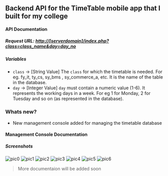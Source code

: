 ## Backend API for the TimeTable mobile app that I built for my college

#### API Documentation

##### Request URL: <http://[serverdomain]/index.php?class=class_name&day=day_no>

##### Variables

* `class` -> [String Value] The `class` for which the timetable is needed. For eg. fy_it, ty_cs, sy_bms
, sy_commerce_a, etc. It is the name of the table in the database.
* `day` -> [Integer Value] `day` must contain a numeric value (1-6). It represents the working days in a week.
For eg 1 for Monday, 2 for Tuesday and so on (as represented in the database).


### Whats new?

* New management console added for managing the timetable database


#### Management Console Documentation

##### Screenshots

![pic0](https://raw.githubusercontent.com/Shetty073/backend-for-timetable-app/master/screenshots/0.png)
![pic1](https://raw.githubusercontent.com/Shetty073/backend-for-timetable-app/master/screenshots/1.png)
![pic2](https://raw.githubusercontent.com/Shetty073/backend-for-timetable-app/master/screenshots/2.png)
![pic3](https://raw.githubusercontent.com/Shetty073/backend-for-timetable-app/master/screenshots/3.png)
![pic4](https://raw.githubusercontent.com/Shetty073/backend-for-timetable-app/master/screenshots/4.png)
![pic5](https://raw.githubusercontent.com/Shetty073/backend-for-timetable-app/master/screenshots/5.png)
![pic6](https://raw.githubusercontent.com/Shetty073/backend-for-timetable-app/master/screenshots/6.png)

> More documentaion will be added soon
